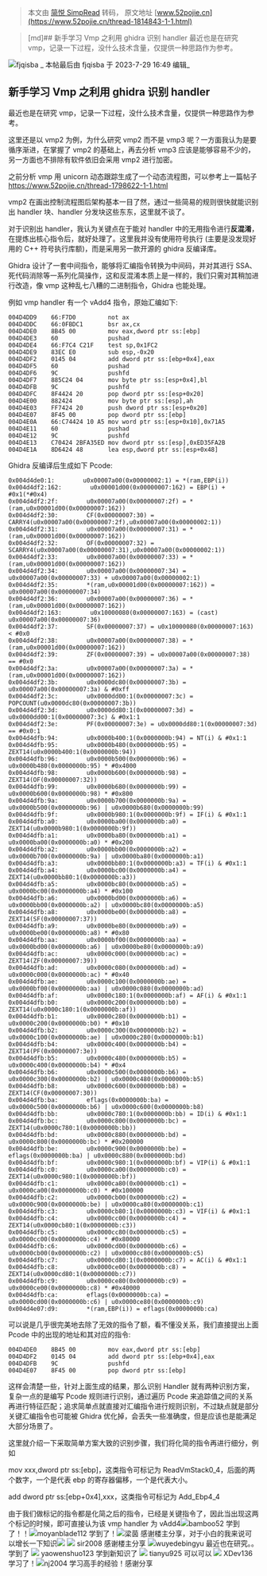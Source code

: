 > 本文由 [简悦 SimpRead](http://ksria.com/simpread/) 转码， 原文地址 [www.52pojie.cn](https://www.52pojie.cn/thread-1814843-1-1.html)

> [md]## 新手学习 Vmp 之利用 ghidra 识别 handler 最近也是在研究 vmp，记录一下过程，没什么技术含量，仅提供一种思路作为参考。

![](https://avatar.52pojie.cn/data/avatar/000/48/36/37_avatar_middle.jpg)fjqisba _ 本帖最后由 fjqisba 于 2023-7-29 16:49 编辑_  

新手学习 Vmp 之利用 ghidra 识别 handler
------------------------------

最近也是在研究 vmp，记录一下过程，没什么技术含量，仅提供一种思路作为参考。

这里还是以 vmp2 为例，为什么研究 vmp2 而不是 vmp3 呢？一方面我认为是要循序渐进，在掌握了 vmp2 的基础上，再去分析 vmp3 应该是能够容易不少的，另一方面也不排除有软件依旧会采用 vmp2 进行加密。

之前分析 vmp 用 unicorn 动态跟踪生成了一个动态流程图，可以参考上一篇帖子 https://www.52pojie.cn/thread-1798622-1-1.html

vmp2 在画出控制流程图后架构基本一目了然，通过一些简易的规则很快就能识别出 handler 块、handler 分发块这些东东，这里就不谈了。

对于识别出 handler，我认为关键点在于能对 handler 中的无用指令进行**反混淆**，在提炼出核心指令后，就好处理了。这里我并没有使用符号执行 (主要是没发现好用的 C++ 符号执行库额)，而是采用另一款开源的 ghidra 反编译库。

Ghidra 设计了一套中间指令，能够将汇编指令转换为中间码，并对其进行 SSA、死代码消除等一系列化简操作，这和反混淆本质上是一样的，我们只需对其稍加进行改造，像 vmp 这种乱七八糟的二进制指令，Ghidra 也能处理。

例如 vmp handler 有一个 vAdd4 指令，原始汇编如下:

```
004D4DD9    66:F7D0         not ax 
004D4DDC    66:0FBDC1       bsr ax,cx
004D4DE0    8B45 00         mov eax,dword ptr ss:[ebp]
004D4DE3    60              pushad
004D4DE4    66:F7C4 C21F    test sp,0x1FC2
004D4DE9    83EC E0         sub esp,-0x20
004D4DF2    0145 04         add dword ptr ss:[ebp+0x4],eax
004D4DF5    60              pushad
004D4DF6    9C              pushfd
004D4DF7    885C24 04       mov byte ptr ss:[esp+0x4],bl
004D4DFB    9C              pushfd
004D4DFC    8F4424 20       pop dword ptr ss:[esp+0x20]
004D4E00    882424          mov byte ptr ss:[esp],ah
004D4E03    FF7424 20       push dword ptr ss:[esp+0x20]
004D4E07    8F45 00         pop dword ptr ss:[ebp]
004D4E0A    66:C74424 10 A5 mov word ptr ss:[esp+0x10],0x71A5
004D4E11    60              pushad
004D4E12    9C              pushfd
004D4E13    C70424 2BFA35ED mov dword ptr ss:[esp],0xED35FA2B
004D4E1A    8D6424 48       lea esp,dword ptr ss:[esp+0x48]

```

Ghidra 反编译后生成如下 Pcode:

```
0x004d4de0:1:        u0x00007a00(0x00000002:1) = *(ram,EBP(i))
0x004d4df2:162:        u0x00001d00(0x00000007:162) = EBP(i) + #0x1(*#0x4)
0x004d4df2:2f:        u0x00007a00(0x00000007:2f) = *(ram,u0x00001d00(0x00000007:162))
0x004d4df2:30:        CF(0x00000007:30) = CARRY4(u0x00007a00(0x00000007:2f),u0x00007a00(0x00000002:1))
0x004d4df2:31:        u0x00007a00(0x00000007:31) = *(ram,u0x00001d00(0x00000007:162))
0x004d4df2:32:        OF(0x00000007:32) = SCARRY4(u0x00007a00(0x00000007:31),u0x00007a00(0x00000002:1))
0x004d4df2:33:        u0x00007a00(0x00000007:33) = *(ram,u0x00001d00(0x00000007:162))
0x004d4df2:34:        u0x00007a00(0x00000007:34) = u0x00007a00(0x00000007:33) + u0x00007a00(0x00000002:1)
0x004d4df2:35:        *(ram,u0x00001d00(0x00000007:162)) = u0x00007a00(0x00000007:34)
0x004d4df2:36:        u0x00007a00(0x00000007:36) = *(ram,u0x00001d00(0x00000007:162))
0x004d4df2:163:        u0x10000080(0x00000007:163) = (cast) u0x00007a00(0x00000007:36)
0x004d4df2:37:        SF(0x00000007:37) = u0x10000080(0x00000007:163) < #0x0
0x004d4df2:38:        u0x00007a00(0x00000007:38) = *(ram,u0x00001d00(0x00000007:162))
0x004d4df2:39:        ZF(0x00000007:39) = u0x00007a00(0x00000007:38) == #0x0
0x004d4df2:3a:        u0x00007a00(0x00000007:3a) = *(ram,u0x00001d00(0x00000007:162))
0x004d4df2:3b:        u0x0000dc80(0x00000007:3b) = u0x00007a00(0x00000007:3a) & #0xff
0x004d4df2:3c:        u0x0000dd00:1(0x00000007:3c) = POPCOUNT(u0x0000dc80(0x00000007:3b))
0x004d4df2:3d:        u0x0000dd80:1(0x00000007:3d) = u0x0000dd00:1(0x00000007:3c) & #0x1:1
0x004d4df2:3e:        PF(0x00000007:3e) = u0x0000dd80:1(0x00000007:3d) == #0x0:1
0x004d4dfb:94:        u0x0000b400:1(0x0000000b:94) = NT(i) & #0x1:1
0x004d4dfb:95:        u0x0000b480(0x0000000b:95) = ZEXT14(u0x0000b400:1(0x0000000b:94))
0x004d4dfb:96:        u0x0000b500(0x0000000b:96) = u0x0000b480(0x0000000b:95) * #0x4000
0x004d4dfb:98:        u0x0000b600(0x0000000b:98) = ZEXT14(OF(0x00000007:32))
0x004d4dfb:99:        u0x0000b680(0x0000000b:99) = u0x0000b600(0x0000000b:98) * #0x800
0x004d4dfb:9a:        u0x0000b700(0x0000000b:9a) = u0x0000b500(0x0000000b:96) | u0x0000b680(0x0000000b:99)
0x004d4dfb:9f:        u0x0000b980:1(0x0000000b:9f) = IF(i) & #0x1:1
0x004d4dfb:a0:        u0x0000ba00(0x0000000b:a0) = ZEXT14(u0x0000b980:1(0x0000000b:9f))
0x004d4dfb:a1:        u0x0000ba80(0x0000000b:a1) = u0x0000ba00(0x0000000b:a0) * #0x200
0x004d4dfb:a2:        u0x0000bb00(0x0000000b:a2) = u0x0000b700(0x0000000b:9a) | u0x0000ba80(0x0000000b:a1)
0x004d4dfb:a3:        u0x0000bb80:1(0x0000000b:a3) = TF(i) & #0x1:1
0x004d4dfb:a4:        u0x0000bc00(0x0000000b:a4) = ZEXT14(u0x0000bb80:1(0x0000000b:a3))
0x004d4dfb:a5:        u0x0000bc80(0x0000000b:a5) = u0x0000bc00(0x0000000b:a4) * #0x100
0x004d4dfb:a6:        u0x0000bd00(0x0000000b:a6) = u0x0000bb00(0x0000000b:a2) | u0x0000bc80(0x0000000b:a5)
0x004d4dfb:a8:        u0x0000be00(0x0000000b:a8) = ZEXT14(SF(0x00000007:37))
0x004d4dfb:a9:        u0x0000be80(0x0000000b:a9) = u0x0000be00(0x0000000b:a8) * #0x80
0x004d4dfb:aa:        u0x0000bf00(0x0000000b:aa) = u0x0000bd00(0x0000000b:a6) | u0x0000be80(0x0000000b:a9)
0x004d4dfb:ac:        u0x0000c000(0x0000000b:ac) = ZEXT14(ZF(0x00000007:39))
0x004d4dfb:ad:        u0x0000c080(0x0000000b:ad) = u0x0000c000(0x0000000b:ac) * #0x40
0x004d4dfb:ae:        u0x0000c100(0x0000000b:ae) = u0x0000bf00(0x0000000b:aa) | u0x0000c080(0x0000000b:ad)
0x004d4dfb:af:        u0x0000c180:1(0x0000000b:af) = AF(i) & #0x1:1
0x004d4dfb:b0:        u0x0000c200(0x0000000b:b0) = ZEXT14(u0x0000c180:1(0x0000000b:af))
0x004d4dfb:b1:        u0x0000c280(0x0000000b:b1) = u0x0000c200(0x0000000b:b0) * #0x10
0x004d4dfb:b2:        u0x0000c300(0x0000000b:b2) = u0x0000c100(0x0000000b:ae) | u0x0000c280(0x0000000b:b1)
0x004d4dfb:b4:        u0x0000c400(0x0000000b:b4) = ZEXT14(PF(0x00000007:3e))
0x004d4dfb:b5:        u0x0000c480(0x0000000b:b5) = u0x0000c400(0x0000000b:b4) * #0x4
0x004d4dfb:b6:        u0x0000c500(0x0000000b:b6) = u0x0000c300(0x0000000b:b2) | u0x0000c480(0x0000000b:b5)
0x004d4dfb:b8:        u0x0000c600(0x0000000b:b8) = ZEXT14(CF(0x00000007:30))
0x004d4dfb:ba:        eflags(0x0000000b:ba) = u0x0000c500(0x0000000b:b6) | u0x0000c600(0x0000000b:b8)
0x004d4dfb:bb:        u0x0000c780:1(0x0000000b:bb) = ID(i) & #0x1:1
0x004d4dfb:bc:        u0x0000c800(0x0000000b:bc) = ZEXT14(u0x0000c780:1(0x0000000b:bb))
0x004d4dfb:bd:        u0x0000c880(0x0000000b:bd) = u0x0000c800(0x0000000b:bc) * #0x200000
0x004d4dfb:be:        u0x0000c900(0x0000000b:be) = eflags(0x0000000b:ba) | u0x0000c880(0x0000000b:bd)
0x004d4dfb:bf:        u0x0000c980:1(0x0000000b:bf) = VIP(i) & #0x1:1
0x004d4dfb:c0:        u0x0000ca00(0x0000000b:c0) = ZEXT14(u0x0000c980:1(0x0000000b:bf))
0x004d4dfb:c1:        u0x0000ca80(0x0000000b:c1) = u0x0000ca00(0x0000000b:c0) * #0x100000
0x004d4dfb:c2:        u0x0000cb00(0x0000000b:c2) = u0x0000c900(0x0000000b:be) | u0x0000ca80(0x0000000b:c1)
0x004d4dfb:c3:        u0x0000cb80:1(0x0000000b:c3) = VIF(i) & #0x1:1
0x004d4dfb:c4:        u0x0000cc00(0x0000000b:c4) = ZEXT14(u0x0000cb80:1(0x0000000b:c3))
0x004d4dfb:c5:        u0x0000cc80(0x0000000b:c5) = u0x0000cc00(0x0000000b:c4) * #0x80000
0x004d4dfb:c6:        u0x0000cd00(0x0000000b:c6) = u0x0000cb00(0x0000000b:c2) | u0x0000cc80(0x0000000b:c5)
0x004d4dfb:c7:        u0x0000cd80:1(0x0000000b:c7) = AC(i) & #0x1:1
0x004d4dfb:c8:        u0x0000ce00(0x0000000b:c8) = ZEXT14(u0x0000cd80:1(0x0000000b:c7))
0x004d4dfb:c9:        u0x0000ce80(0x0000000b:c9) = u0x0000ce00(0x0000000b:c8) * #0x40000
0x004d4dfb:ca:        eflags(0x0000000b:ca) = u0x0000cd00(0x0000000b:c6) | u0x0000ce80(0x0000000b:c9)
0x004d4e07:d9:        *(ram,EBP(i)) = eflags(0x0000000b:ca)

```

可以说是几乎很完美地去除了无效的指令了额，看不懂没关系，我们直接提出上面 Pcode 中的出现的地址和其对应的指令:

```
004D4DE0    8B45 00         mov eax,dword ptr ss:[ebp]
004D4DF2    0145 04         add dword ptr ss:[ebp+0x4],eax
004D4DFB    9C              pushfd
004D4E07    8F45 00         pop dword ptr ss:[ebp]

```

这样会清楚一些，针对上面生成的结果，那么识别 Handler 就有两种识别方案，复杂一点的是编写 Pcode 规则进行识别，通过遍历 Pcode 来追踪值之间的关系再进行特征匹配；追求简单点就直接对汇编指令进行规则识别，不过缺点就是部分关键汇编指令也可能被 Ghidra 优化掉，会丢失一些准确度，但是应该也是能满足大部分场景了。

这里就介绍一下采取简单方案大致的识别步骤，我们将化简的指令再进行细分，例如

mov xxx,dword ptr ss:[ebp]，这类指令可标记为 ReadVmStack0_4，后面的两个数字，一个是代表 ebp 的寄存器偏移，一个是代表大小。

add dword ptr ss:[ebp+0x4],xxx，这类指令可标记为 Add_Ebp4_4

由于我们做标记的指令都是化简之后的指令，已经是关键指令了，因此当出现这两个标记的时候，即可直接认为该 vmp handler 为 vAdd4![](https://avatar.52pojie.cn/images/noavatar_middle.gif)bamboo52 学到了！！![](https://avatar.52pojie.cn/images/noavatar_middle.gif)moyanblade112 学到了！![](https://avatar.52pojie.cn/data/avatar/000/66/98/22_avatar_middle.jpg)梁茵 感谢楼主分享，对于小白的我来说可以增长一下知识![](https://static.52pojie.cn/static/image/smiley/default/17.gif) ![](https://avatar.52pojie.cn/images/noavatar_middle.gif) sir2008 感谢楼主分享 ![](https://avatar.52pojie.cn/images/noavatar_middle.gif)wuyedebingyu 最近也在研究。。学到了 ![](https://avatar.52pojie.cn/images/noavatar_middle.gif) yaowenshuo123 学到新知识了 ![](https://avatar.52pojie.cn/images/noavatar_middle.gif) tianyu925 可以可以 ![](https://avatar.52pojie.cn/images/noavatar_middle.gif) XDev136 学习了！![](https://avatar.52pojie.cn/images/noavatar_middle.gif)nj2004 学习高手的经验！感谢分享